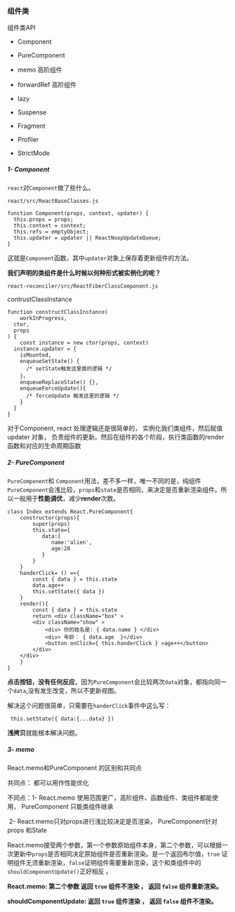 ### 组件类

组件类API

- Component

- PureComponent

- memo 高阶组件

- forwardRef 高阶组件

- lazy

- Suspense

- Fragment

- Profiler

- StrictMode

  

##### 1- Component

`react`对`Component`做了些什么。

```react/src/ReactBaseClasses.js```

```react
function Component(props, context, updater) {
  this.props = props;
  this.context = context;
  this.refs = emptyObject;
  this.updater = updater || ReactNoopUpdateQueue;
}
```

这就是`Component`函数，其中`updater`对象上保存着更新组件的方法。

**我们声明的类组件是什么时候以何种形式被实例化的呢？**

```react-reconciler/src/ReactFiberClassComponent.js```

contrustClassInstance

```react
function constructClassInstance(
	workInProgress,
  ctor,
  props
) {
	const instance = new ctor(props, context)
  instance.updater = {
    isMounted,
    enqueueSetState() {
      /* setState触发这里面的逻辑 */
    }，
    enqueueReplaceState() {},
    enqueueForceUpdate(){
      /* forceUpdate 触发这里的逻辑 */
    }
  }
}
```

对于Component, react 处理逻辑还是很简单的， 实例化我们类组件，然后赋值updater 对象， 负责组件的更新。然后在组件的各个阶段，执行类函数的render函数和对应的生命周期函数

##### 2- PureComponent

`PureComponent`和 `Component`用法，差不多一样，唯一不同的是，纯组件`PureComponent`会浅比较，`props`和`state`是否相同，来决定是否重新渲染组件。所以一般用于**性能调优**，减少**render**次数。

```react
class Index extends React.PureComponent{
    constructor(props){
        super(props)
        this.state={
           data:{
              name:'alien',
              age:28
           }
        }
    }
    handerClick= () =>{
        const { data } = this.state
        data.age++
        this.setState({ data })
    }
    render(){
        const { data } = this.state
        return <div className="box" >
        <div className="show" >
            <div> 你的姓名是: { data.name } </div>
            <div> 年龄： { data.age  }</div>
            <button onClick={ this.handerClick } >age++</button>
        </div>
    </div>
    }
}
```

**点击按钮，没有任何反应**，因为`PureComponent`会比较两次`data`对象，都指向同一个`data`,没有发生改变，所以不更新视图。

解决这个问题很简单，只需要在`handerClick`事件中这么写：

```react
 this.setState({ data:{...data} })
```

**浅拷贝**就能根本解决问题。

##### 3- memo

React.memo和PureComponent 的区别和共同点

共同点： 都可以用作性能优化

不同点：1- React.memo 使用范围更广，高阶组件、函数组件、类组件都能使用， PureComponent 只能类组件继承

​				2- React.memo只对props进行浅比较决定是否渲染， PureComponent针对props 和State

React.memo接受两个参数，第一个参数原始组件本身，第二个参数，可以根据一次更新中`props`是否相同决定原始组件是否重新渲染。是一个返回布尔值，`true` 证明组件无须重新渲染，`false`证明组件需要重新渲染，这个和类组件中的`shouldComponentUpdate()`正好相反 。

**React.memo: 第二个参数 返回 `true` 组件不渲染 ， 返回 `false` 组件重新渲染。**

**shouldComponentUpdate: 返回 `true` 组件渲染 ， 返回 `false` 组件不渲染。**

